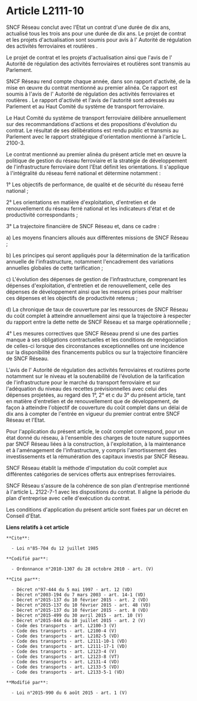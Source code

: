 # Article L2111-10

SNCF Réseau conclut avec l'Etat un contrat d'une durée de dix ans, actualisé tous les trois ans pour une durée de dix ans. Le
projet de contrat et les projets d'actualisation sont soumis pour avis à l'     Autorité de régulation des activités
ferroviaires et routières . 

Le projet de contrat et les projets d'actualisation ainsi que l'avis de l'     Autorité de régulation des activités
ferroviaires et routières  sont transmis au Parlement. 

SNCF Réseau rend compte chaque année, dans son rapport d'activité, de la mise en œuvre du contrat mentionné au premier
alinéa. Ce rapport est soumis à l'avis de l'     Autorité de régulation des activités ferroviaires et routières . Le rapport
d'activité et l'avis de l'autorité sont adressés au Parlement et au Haut Comité du système de transport ferroviaire. 

Le Haut Comité du système de transport ferroviaire délibère annuellement sur des recommandations d'actions et des
propositions d'évolution du contrat. Le résultat de ses délibérations est rendu public et transmis au Parlement avec le
rapport stratégique d'orientation mentionné à l'article L. 2100-3. 

Le contrat mentionné au premier alinéa du présent article met en œuvre la politique de gestion du réseau ferroviaire et la
stratégie de développement de l'infrastructure ferroviaire dont l'Etat définit les orientations. Il s'applique à
l'intégralité du réseau ferré national et détermine notamment : 

1° Les objectifs de performance, de qualité et de sécurité du réseau ferré national ; 

2° Les orientations en matière d'exploitation, d'entretien et de renouvellement du réseau ferré national et les indicateurs
d'état et de productivité correspondants ; 

3° La trajectoire financière de SNCF Réseau et, dans ce cadre : 

a) Les moyens financiers alloués aux différentes missions de SNCF Réseau ; 

b) Les principes qui seront appliqués pour la détermination de la tarification annuelle de l'infrastructure, notamment
l'encadrement des variations annuelles globales de cette tarification ; 

c) L'évolution des dépenses de gestion de l'infrastructure, comprenant les dépenses d'exploitation, d'entretien et de
renouvellement, celle des dépenses de développement ainsi que les mesures prises pour maîtriser ces dépenses et les objectifs
de productivité retenus ; 

d) La chronique de taux de couverture par les ressources de SNCF Réseau du coût complet à atteindre annuellement ainsi que la
trajectoire à respecter du rapport entre la dette nette de SNCF Réseau et sa marge opérationnelle ; 

4° Les mesures correctives que SNCF Réseau prend si une des parties manque à ses obligations contractuelles et les conditions
de renégociation de celles-ci lorsque des circonstances exceptionnelles ont une incidence sur la disponibilité des
financements publics ou sur la trajectoire financière de SNCF Réseau. 

L'avis de l'     Autorité de régulation des activités ferroviaires et routières  porte notamment sur le niveau et la
soutenabilité de l'évolution de la tarification de l'infrastructure pour le marché du transport ferroviaire et sur
l'adéquation du niveau des recettes prévisionnelles avec celui des dépenses projetées, au regard des 1°, 2° et c du 3° du
présent article, tant en matière d'entretien et de renouvellement que de développement, de façon à atteindre l'objectif de
couverture du coût complet dans un délai de dix ans à compter de l'entrée en vigueur du premier contrat entre SNCF Réseau et
l'Etat. 

Pour l'application du présent article, le coût complet correspond, pour un état donné du réseau, à l'ensemble des charges de
toute nature supportées par SNCF Réseau liées à la construction, à l'exploitation, à la maintenance et à l'aménagement de
l'infrastructure, y compris l'amortissement des investissements et la rémunération des capitaux investis par SNCF Réseau. 

SNCF Réseau établit la méthode d'imputation du coût complet aux différentes catégories de services offerts aux entreprises
ferroviaires. 

SNCF Réseau s'assure de la cohérence de son plan d'entreprise mentionné à l'article L. 2122-7-1 avec les dispositions du
contrat. Il aligne la période du plan d'entreprise avec celle d'exécution du contrat. 

Les conditions d'application du présent article sont fixées par un décret en Conseil d'Etat.

**Liens relatifs à cet article**

	**Cite**:

	  - Loi n°85-704 du 12 juillet 1985

	**Codifié par**:

	  - Ordonnance n°2010-1307 du 28 octobre 2010 - art. (V)

	**Cité par**:

	  - Décret n°97-444 du 5 mai 1997 - art. 12 (VD)
	  - Décret n°2003-194 du 7 mars 2003 - art. 14-1 (VD)
	  - Décret n°2015-137 du 10 février 2015 - art. 2 (VD)
	  - Décret n°2015-137 du 10 février 2015 - art. 48 (VD)
	  - Décret n°2015-137 du 10 février 2015 - art. 8 (VD)
	  - Décret n°2015-499 du 30 avril 2015 - art. 10 (V)
	  - Décret n°2015-844 du 10 juillet 2015 - art. 2 (V)
	  - Code des transports - art. L2100-3 (V)
	  - Code des transports - art. L2100-4 (V)
	  - Code des transports - art. L2102-5 (VD)
	  - Code des transports - art. L2111-10-1 (VD)
	  - Code des transports - art. L2111-17-1 (VD)
	  - Code des transports - art. L2123-4 (V)
	  - Code des transports - art. L2123-8 (VT)
	  - Code des transports - art. L2131-4 (VD)
	  - Code des transports - art. L2133-5 (VD)
	  - Code des transports - art. L2133-5-1 (VD)

	**Modifié par**:

	  - Loi n°2015-990 du 6 août 2015 - art. 1 (V)
